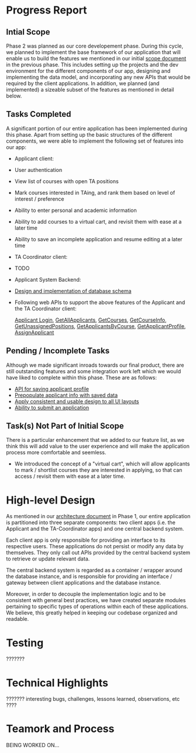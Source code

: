 # Progress Report

## Intial Scope

Phase 2 was planned as our core developement phase. During this cycle, we planned to implement the base framework of our application that will enable us to build the features we mentioned in our initial [scope document]() in the previous phase. This includes setting up the projects and the dev environment for the different components of our app, designing and implementing the data model, and incorporating any new APIs that would be required by the client applications. In addition, we planned (and implemented) a sizeable subset of the features as mentioned in detail below.

## Tasks Completed
A significant portion of our entire application has been implemented during this phase. Apart from setting up the basic structures of the different components, we were able to implement the following set of features into our app:

* Applicant client:
 * User authentication
 * View list of courses with open TA positions
 * Mark courses interested in TAing, and rank them based on level of interest / preference
 * Ability to enter personal and academic information
 * Ability to add courses to a virtual cart, and revisit them with ease at a later time
 * Ability to save an incomplete application and resume editing at a later time

* TA Coordinator client:
 * TODO

* Applicant System Backend:
 * [Design and implementation of database schema](https://github.com/csc302-2017-spring/proj-TopOfTheHeap/issues/22)
 * Following web APIs to support the above features of the Applicant and the TA Coordinator client:
   
     [Applicant Login](https://github.com/csc302-2017-spring/proj-TopOfTheHeap/issues/21), [GetAllApplicants](https://github.com/csc302-2017-spring/proj-TopOfTheHeap/issues/23), [GetCourses](https://github.com/csc302-2017-spring/proj-TopOfTheHeap/issues/30), [GetCourseInfo](https://github.com/csc302-2017-spring/proj-TopOfTheHeap/issues/31), [GetUnassignedPositions](https://github.com/csc302-2017-spring/proj-TopOfTheHeap/issues/38), [GetApplicantsByCourse](https://github.com/csc302-2017-spring/proj-TopOfTheHeap/issues/39), [GetApplicantProfile](https://github.com/csc302-2017-spring/proj-TopOfTheHeap/issues/53), [AssignApplicant](https://github.com/csc302-2017-spring/proj-TopOfTheHeap/issues/68)
     
## Pending / Incomplete Tasks
Although we made significant inroads towards our final product, there are still outstanding features and some integration work left which we would have liked to complete within this phase. These are as follows:

* [API for saving applicant profile](https://github.com/csc302-2017-spring/proj-TopOfTheHeap/issues/52)
* [Prepopulate applicant info with saved data](https://github.com/csc302-2017-spring/proj-TopOfTheHeap/issues/61)
* [Apply consistent and usable design to all UI layouts](https://github.com/csc302-2017-spring/proj-TopOfTheHeap/issues/36)
* [Ability to submit an application](https://github.com/csc302-2017-spring/proj-TopOfTheHeap/issues/75)

## Task(s) Not Part of Initial Scope
There is a particular enhancement that we added to our feature list, as we think this will add value to the user experience and will make the application process more comfortable and seemless.

* We introduced the concept of a "virtual cart", which will allow applicants to mark / shortlist courses they are interested in applying, so that can access / revisit them with ease at a later time.



# High-level Design
As mentioned in our [architecture document]() in Phase 1, our entire application is partitioned into three separate components: two client apps (i.e. the Applicant and the TA-Coordinator apps) and one central backend system.

Each client app is only responsible for providing an interface to its respective users. These applications do not persist or modify any data by themselves. They only call out APIs provided by the central backend system to retrieve or update relevant data.

The central backend system is regarded as a container / wrapper around the database instance, and is responsible for providing  an interface / gateway between client applications and the database instance.

Moreover, in order to decouple the implementation logic and to be consistent with general best practices, we have created separate modules pertaining to specific types of operations within each of these applications. We believe, this greatly helped in keeping our codebase organized and readable.

# Testing
???????

# Technical Highlights
??????? interesting bugs, challenges, lessons learned, observations, etc ????

# Teamork and Process
BEING WORKED ON...

